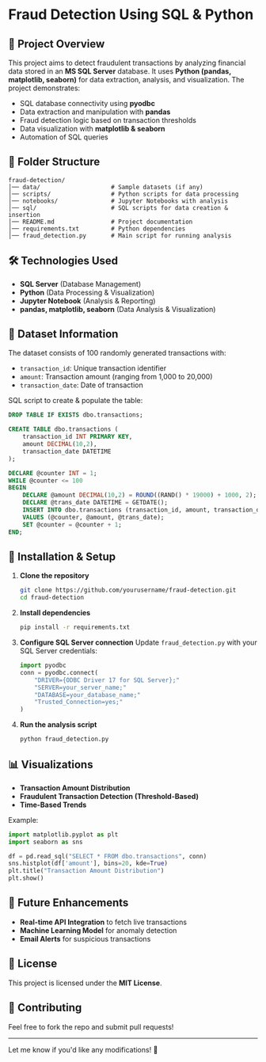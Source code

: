 # Fraud Detection Using SQL & Python

## 📌 Project Overview
This project aims to detect fraudulent transactions by analyzing financial data stored in an **MS SQL Server** database. It uses **Python (pandas, matplotlib, seaborn)** for data extraction, analysis, and visualization. The project demonstrates:

- SQL database connectivity using **pyodbc**
- Data extraction and manipulation with **pandas**
- Fraud detection logic based on transaction thresholds
- Data visualization with **matplotlib & seaborn**
- Automation of SQL queries

## 📂 Folder Structure
```
fraud-detection/
│── data/                    # Sample datasets (if any)
│── scripts/                 # Python scripts for data processing
│── notebooks/               # Jupyter Notebooks with analysis
│── sql/                     # SQL scripts for data creation & insertion
│── README.md                # Project documentation
│── requirements.txt         # Python dependencies
│── fraud_detection.py       # Main script for running analysis
```

## 🛠️ Technologies Used
- **SQL Server** (Database Management)
- **Python** (Data Processing & Visualization)
- **Jupyter Notebook** (Analysis & Reporting)
- **pandas, matplotlib, seaborn** (Data Analysis & Visualization)

## 📖 Dataset Information
The dataset consists of 100 randomly generated transactions with:
- `transaction_id`: Unique transaction identifier
- `amount`: Transaction amount (ranging from 1,000 to 20,000)
- `transaction_date`: Date of transaction

SQL script to create & populate the table:
```sql
DROP TABLE IF EXISTS dbo.transactions;

CREATE TABLE dbo.transactions (
    transaction_id INT PRIMARY KEY,
    amount DECIMAL(10,2),
    transaction_date DATETIME
);

DECLARE @counter INT = 1;
WHILE @counter <= 100
BEGIN
    DECLARE @amount DECIMAL(10,2) = ROUND((RAND() * 19000) + 1000, 2);
    DECLARE @trans_date DATETIME = GETDATE();
    INSERT INTO dbo.transactions (transaction_id, amount, transaction_date)
    VALUES (@counter, @amount, @trans_date);
    SET @counter = @counter + 1;
END;
```

## 🔧 Installation & Setup
1. **Clone the repository**
   ```sh
   git clone https://github.com/yourusername/fraud-detection.git
   cd fraud-detection
   ```

2. **Install dependencies**
   ```sh
   pip install -r requirements.txt
   ```

3. **Configure SQL Server connection**
   Update `fraud_detection.py` with your SQL Server credentials:
   ```python
   import pyodbc
   conn = pyodbc.connect(
       "DRIVER={ODBC Driver 17 for SQL Server};"
       "SERVER=your_server_name;"
       "DATABASE=your_database_name;"
       "Trusted_Connection=yes;"
   )
   ```

4. **Run the analysis script**
   ```sh
   python fraud_detection.py
   ```

## 📊 Visualizations
- **Transaction Amount Distribution**
- **Fraudulent Transaction Detection (Threshold-Based)**
- **Time-Based Trends**

Example:
```python
import matplotlib.pyplot as plt
import seaborn as sns

df = pd.read_sql("SELECT * FROM dbo.transactions", conn)
sns.histplot(df['amount'], bins=20, kde=True)
plt.title("Transaction Amount Distribution")
plt.show()
```

## 🚀 Future Enhancements
- **Real-time API Integration** to fetch live transactions
- **Machine Learning Model** for anomaly detection
- **Email Alerts** for suspicious transactions

## 📝 License
This project is licensed under the **MIT License**.

## 🤝 Contributing
Feel free to fork the repo and submit pull requests!

---
Let me know if you'd like any modifications! 🚀
